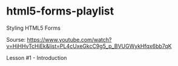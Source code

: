# html5-forms-playlist

Styling HTML5 Forms

Sourse:
https://www.youtube.com/watch?v=HiHHvTcHiEk&list=PL4cUxeGkcC9g5_p_BVUGWykHfqx6bb7qK

Lesson #1 - Introduction
